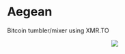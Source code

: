 # Aegean

Bitcoin tumbler/mixer using XMR.TO

<p align="center"> <img src="https://github.com/prayank23/Aegean/blob/master/screenshot.png?raw=true"/> </p>



